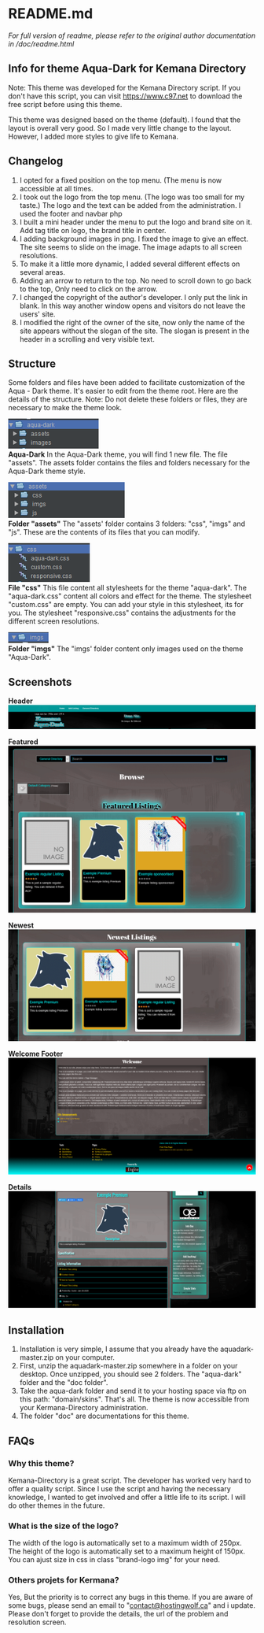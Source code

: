 # README.md

_For full version of readme, please refer to the original author documentation in /doc/readme.html_

## Info for theme Aqua-Dark for Kemana Directory
Note: This theme was developed for the Kemana Directory script. If you don't have this script,
you can visit https://www.c97.net to download the free script before using this theme.

This theme was designed based on the theme (default). I found that the layout is overall very good.
So I made very little change to the layout. However, I added more styles to give life to Kemana.

## Changelog
1. I opted for a fixed position on the top menu. (The menu is now accessible at all times.
2. I took out the logo from the top menu. (The logo was too small for my taste.) The logo and the text can be added from the administration. I used the footer and navbar php
3. I built a mini header under the menu to put the logo and brand site on it. Add tag title on logo, the brand title in center.
4. I adding background images in png. I fixed the image to give an effect. The site seems to slide on the image. The image adapts to all screen resolutions.
5. To make it a little more dynamic, I added several different effects on several areas.
6. Adding an arrow to return to the top. No need to scroll down to go back to the top, Only need to click on the arrow.
7. I changed the copyright of the author's developer. I only put the link in blank. In this way another window opens and visitors do not leave the users' site.
8. I modified the right of the owner of the site, now only the name of the site appears without the slogan of the site.
The slogan is present in the header in a scrolling and very visible text.

## Structure
Some folders and files have been added to facilitate customization of the Aqua - Dark theme. It's easier to edit from the theme root. Here are the details of the structure.
Note: Do not delete these folders or files, they are necessary to make the theme look.

![image](doc/assets/imgs/aquadark.PNG)  
**Aqua-Dark**
In the Aqua-Dark theme, you will find 1 new file. The file "assets".
The assets folder contains the files and folders necessary for the Aqua-Dark theme style.

![image](doc/assets/imgs/assets.PNG)  
**Folder "assets"**
The "assets' folder contains 3 folders: "css", "imgs" and "js". These are the contents of its files that you can modify.

![image](doc/assets/imgs/css.PNG)  
**File "css"**
This file content all stylesheets for the theme "aqua-dark". The "aqua-dark.css" content all colors and effect for the theme.
The stylesheet "custom.css" are empty. You can add your style in this stylesheet, its for you.
The stylesheet "responsive.css" contains the adjustments for the different screen resolutions.

![image](doc/assets/imgs/imgs.PNG)  
**Folder "imgs"**
The "imgs' folder content only images used on the theme "Aqua-Dark".

## Screenshots
**Header**
![image](doc/assets/imgs/header.PNG)  

**Featured**
![image](doc/assets/imgs/featured.PNG)  

**Newest**
![image](doc/assets/imgs/newest.PNG)  

**Welcome Footer**
![image](doc/assets/imgs/welcomeandfooter.PNG)  

**Details**
![image](doc/assets/imgs/details.PNG)  

## Installation
1. Installation is very simple, I assume that you already have the aquadark-master.zip on your computer.
2. First, unzip the aquadark-master.zip somewhere in a folder on your desktop. Once unzipped, you should see 2 folders.
The "aqua-dark" folder and the "doc folder".
3. Take the aqua-dark folder and send it to your hosting space via ftp on this path: "domain/skins". That's all. The theme is now accessible from your Kermana-Directory administration.
4. The folder "doc" are documentations for this theme.

## FAQs

### Why this theme?
Kemana-Directory is a great script. The developer has worked very hard to offer a quality script.
Since I use the script and having the necessary knowledge, I wanted to get involved and offer a little life to its script.
I will do other themes in the future.

### What is the size of the logo?
The width of the logo is automatically set to a maximum width of 250px.
The height of the logo is automatically set to a maximum height of 150px.
You can ajust size in css in class "brand-logo img" for your need.

### Others projets for Kermana?
Yes, But the priority is to correct any bugs in this theme.
If you are aware of some bugs, please send an email to "contact@hostingwolf.ca" and i update.
Please don't forget to provide the details, the url of the problem and resolution screen.
